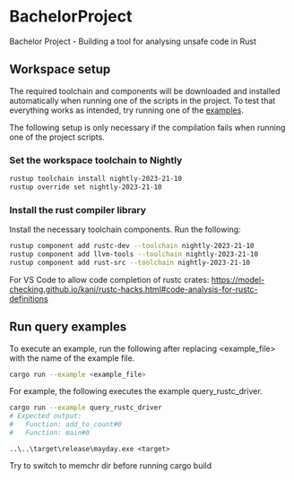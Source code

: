 # BachelorProject
Bachelor Project - Building a tool for analysing unsafe code in Rust

## Workspace setup
The required toolchain and components will be downloaded and installed automatically 
when running one of the scripts in the project. To test that everything works as intended, try running one of the [examples](run-query-examples).

The following setup is only necessary if the compilation fails when running one of the project scripts.

### Set the workspace toolchain to Nightly
```bash
rustup toolchain install nightly-2023-21-10
rustup override set nightly-2023-21-10
```

### Install the rust compiler library
Install the necessary toolchain components.
Run the following:
```bash
rustup component add rustc-dev --toolchain nightly-2023-21-10
rustup component add llvm-tools --toolchain nightly-2023-21-10
rustup component add rust-src --toolchain nightly-2023-21-10
```

For VS Code to allow code completion of rustc crates:
https://model-checking.github.io/kani/rustc-hacks.html#code-analysis-for-rustc-definitions


## Run query examples
To execute an example, run the following after replacing <example_file> with the name of the example file.
```bash
cargo run --example <example_file>
```
For example, the following executes the example query_rustc_driver.
```bash
cargo run --example query_rustc_driver
# Expected output:
#   Function: add_to_count#0
#   Function: main#0
```



```..\..\target\release\mayday.exe <target>```

Try to switch to memchr dir before running cargo build

